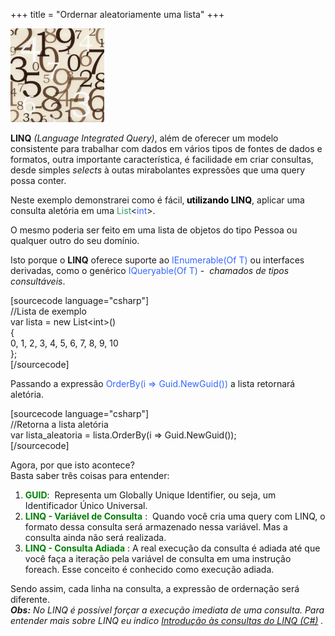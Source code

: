 +++
title = "Ordernar aleatoriamente uma lista"
+++

<img class="size-thumbnail wp-image-268" title="Random" src="/assets/aleatrio-150x150.jpg" alt="" width="150" height="150" />

<p><strong>LINQ</strong> <em>(Language Integrated Query)</em>, além de oferecer um modelo consistente para trabalhar com dados em vários tipos de fontes de dados e formatos, outra importante característica, é facilidade em criar consultas, desde simples <em>selects</em> à outas mirabolantes expressões que uma query possa conter.</p>
<p>Neste exemplo demonstrarei como é fácil,<strong><span style="color: #000000;"> utilizando LINQ</span></strong>, aplicar uma consulta aletória em uma <span style="color: #339966;">List</span>&lt;<span style="color: #3366ff;">int</span>&gt;.</p>
<p>O mesmo poderia ser feito em uma lista de objetos do tipo Pessoa ou qualquer outro do seu domínio.</p>
<p>Isto porque o <strong>LINQ</strong> oferece suporte ao <span style="color: #3366ff;">IEnumerable(Of T)</span> ou interfaces derivadas, como o genérico <span style="color: #3366ff;">IQueryable(Of T)</span> -  <em>chamados de tipos consultáveis</em>.</p>
<p><!--more--></p>
<p>[sourcecode language="csharp"]<br />
            //Lista de exemplo<br />
            var lista = new List&lt;int&gt;()<br />
            {<br />
                0, 1, 2, 3, 4, 5, 6, 7, 8, 9, 10<br />
            };<br />
[/sourcecode]</p>
<p>Passando a expressão <span style="color: #3366ff;">OrderBy(i =&gt; Guid.NewGuid())</span> a lista retornará aletória.</p>
<p>[sourcecode language="csharp"]<br />
            //Retorna a lista aletória<br />
            var lista_aleatoria = lista.OrderBy(i =&gt; Guid.NewGuid());<br />
[/sourcecode]</p>
<p>Agora, por que isto acontece?<br />
Basta saber três coisas para entender:</p>
<ol>
<li><strong><span style="color: #008000;">GUID</span></strong>:  Representa um Globally Unique Identifier, ou seja, um Identificador Único Universal.</li>
<li><strong><span style="color: #008000;">LINQ - Variável de Consulta</span></strong> :  Quando você cria uma query com LINQ, o formato dessa consulta será armazenado nessa variável. Mas a consulta ainda não será realizada.</li>
<li><strong><span style="color: #008000;">LINQ - Consulta Adiada</span></strong> : A real execução da consulta é adiada até que você faça a iteração pela variável de consulta em uma instrução foreach. Esse conceito é conhecido como execução adiada.</li>
</ol>
<p>Sendo assim, cada linha na consulta, a expressão de ordernação será diferente.<br />
<em><strong>Obs:</strong> No LINQ é possível forçar a execução imediata de uma consulta. Para entender mais sobre LINQ eu indico <a href="http://msdn.microsoft.com/pt-br/library/bb397906.aspx" target="_blank">Introdução às consultas do LINQ (C#)</a> .</em></p>
